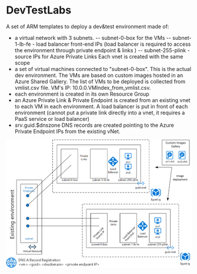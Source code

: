 # DevTestLabs

A set of ARM templates to deploy a dev&test environment made of:
 - a virtual network with 3 subnets. 
 --   subnet-0-box for the VMs
 --   subnet-1-lb-fe - load balancer front-end IPs (load balancer is required to access the environment through private endpoint & links )
 --   subnet-255-plink - source IPs for Azure Private Links
 Each vnet is created with the same scope  
 - a set of virtual machines connected to "subnet-0-box". This is the actual dev environment. The VMs are based on custom images hosted in an Azure Shared Gallery. The list of VMs to be deployed is collected from vmlist.csv file. 
    VM's IP: 10.0.0.VMIndex_from_vmlist.csv. 
 - each environment is created in its own Resource Group
 - an Azure Private Link & Private Endpoint is created from an existing vnet to each VM in each environment. A load balancer is put in front of each environment (cannot put a private link directly into a vnet, it requires a PaaS service or load balancer)
 - $srv.$guid.$dnszone DNS records are created pointing to the Azure Private Endpoint IPs from the existing vNet. 

 ![alt text](DevBox.png)